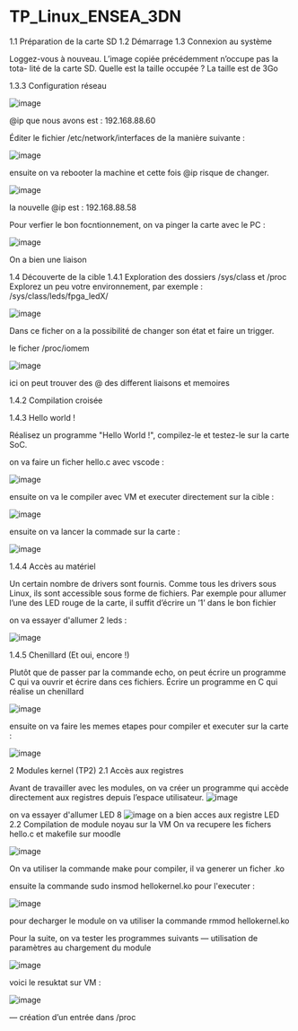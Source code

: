 # TP_Linux_ENSEA_3DN

1.1 Préparation de la carte SD
1.2 Démarrage
1.3 Connexion au système

Loggez-vous à nouveau. L’image copiée précédemment n’occupe pas la tota- lité de la carte SD. Quelle est la taille occupée ? 
La taille est de 3Go

1.3.3 Configuration réseau

![image](https://github.com/Ngoduu/TP_Linux_ENSEA_3DN/assets/145014223/961203e7-07b3-4882-be1a-7cf638e07b21)

@ip que nous avons est : 192.168.88.60

Éditer le fichier /etc/network/interfaces de la manière suivante : 

![image](https://github.com/Ngoduu/TP_Linux_ENSEA_3DN/assets/145014223/ad297a15-e884-4b62-ac2f-f2841040a4ba)

ensuite on va rebooter la machine et cette fois @ip risque de changer.

![image](https://github.com/Ngoduu/TP_Linux_ENSEA_3DN/assets/145014223/07ab528b-18d3-4f6f-a084-f489f83c9c83)

la nouvelle @ip est : 192.168.88.58

Pour verfier le bon focntionnement, on va pinger la carte avec le PC : 

![image](https://github.com/Ngoduu/TP_Linux_ENSEA_3DN/assets/145014223/ed1be171-9a15-4e37-9382-ca0eb9f7b96e)

On a bien une liaison

1.4 Découverte de la cible
1.4.1 Exploration des dossiers /sys/class et /proc
Explorez un peu votre environnement, par exemple : 
/sys/class/leds/fpga_ledX/

![image](https://github.com/Ngoduu/TP_Linux_ENSEA_3DN/assets/145014223/389da991-fef8-4da8-afa4-07da23de31dc)

Dans ce ficher on a la possibilité de changer son état et faire un trigger.

le ficher /proc/iomem 

![image](https://github.com/Ngoduu/TP_Linux_ENSEA_3DN/assets/145014223/757af758-01e8-447a-9f8c-09c1f987b945)

ici on peut trouver des @ des different liaisons et memoires

1.4.2 Compilation croisée

1.4.3 Hello world !

Réalisez un programme "Hello World !", compilez-le et testez-le sur la carte SoC.

on va faire un ficher hello.c avec vscode : 

![image](https://github.com/Ngoduu/TP_Linux_ENSEA_3DN/assets/145014223/3a69c668-30cd-4e9e-a950-797f834687fe)

ensuite on va le compiler avec VM et executer directement sur la cible : 

![image](https://github.com/Ngoduu/TP_Linux_ENSEA_3DN/assets/145014223/2f1088b7-6868-4d69-a97e-eaf0ede0c7be)

ensuite on va lancer la commade sur la carte : 

![image](https://github.com/Ngoduu/TP_Linux_ENSEA_3DN/assets/145014223/889fa171-7ce0-44bf-a6f3-861b2b7a22fd)

1.4.4 Accès au matériel

Un certain nombre de drivers sont fournis. Comme tous les drivers sous Linux, ils sont accessible sous forme de fichiers. Par exemple pour allumer l’une des LED rouge de la carte, il suffit d’écrire un ’1’ dans le bon fichier

on va essayer d'allumer 2 leds : 

![image](https://github.com/Ngoduu/TP_Linux_ENSEA_3DN/assets/145014223/2da3f0ce-5aa1-45dd-b73d-1ad6e061f707)

1.4.5 Chenillard (Et oui, encore !)

Plutôt que de passer par la commande echo, on peut écrire un programme C qui va ouvrir et écrire dans ces fichiers. Écrire un programme en C qui réalise un chenillard

![image](https://github.com/Ngoduu/TP_Linux_ENSEA_3DN/assets/145014223/fef84649-3f66-4709-ac06-7840f3d84920)

ensuite on va faire les memes etapes pour compiler et executer sur la carte : 

![image](https://github.com/Ngoduu/TP_Linux_ENSEA_3DN/assets/145014223/5149076b-8646-4336-b4fa-d8492eeadedb)

2 Modules kernel (TP2)
2.1 Accès aux registres

Avant de travailler avec les modules, on va créer un programme qui accède directement aux registres depuis l’espace utilisateur.
![image](https://github.com/Ngoduu/TP_Linux_ENSEA_3DN/assets/145014223/0b2e029c-dbeb-4d79-be45-ae24f013e950)

on va essayer d'allumer LED 8
![image](https://github.com/Ngoduu/TP_Linux_ENSEA_3DN/assets/145014223/eb6c8bd7-1508-4142-aa76-5bd8137a1e6a)
on a bien acces aux registre LED
2.2 Compilation de module noyau sur la VM
On va recupere les fichers hello.c et makefile sur moodle 

![image](https://github.com/Ngoduu/TP_Linux_ENSEA_3DN/assets/145014223/736a04e5-c4d8-49fb-a9be-fab7e4c265ba)

On va utiliser la commande make pour compiler, il va generer un ficher .ko

ensuite la commande sudo insmod hellokernel.ko pour l'executer : 

![image](https://github.com/Ngoduu/TP_Linux_ENSEA_3DN/assets/145014223/f4c4e91e-9c94-4834-953d-abd999cb2707)

pour decharger le module on va utiliser la commande rmmod hellokernel.ko

Pour la suite, on va tester les programmes suivants 
— utilisation de paramètres au chargement du module

![image](https://github.com/Ngoduu/TP_Linux_ENSEA_3DN/assets/145014223/ca3e3380-7797-469c-b1ad-ba94a5c226ef)

voici le resuktat sur VM : 

![image](https://github.com/Ngoduu/TP_Linux_ENSEA_3DN/assets/145014223/51701883-a5b3-4020-8509-081f4fcc8e49)


— création d’un entrée dans /proc










































